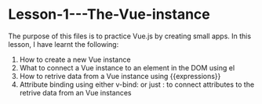 # Lesson-1---The-Vue-instance

The purpose of this files is to practice Vue.js by creating small apps. In this lesson, I have learnt the following:
 1. How to create a new Vue instance
 2. What to connect a Vue instance to an element in the DOM using el
 3. How to retrive data from a Vue instance using {{expressions}}
 4. Attribute binding using either v-bind: or just : to connect attributes to the retrive data from an Vue instances
